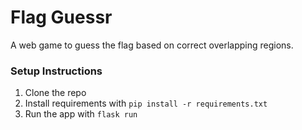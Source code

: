 # Flag Guessr
A web game to guess the flag based on correct overlapping regions.


### Setup Instructions
1. Clone the repo
2. Install requirements with `pip install -r requirements.txt`
3. Run the app with `flask run`
